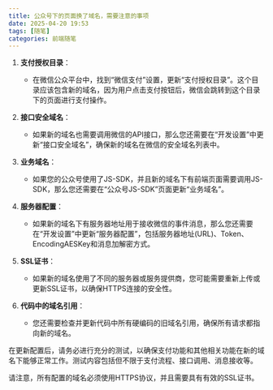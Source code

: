 ```yaml
---
title: 公众号下的页面换了域名，需要注意的事项
date: 2025-04-20 19:53
tags: [随笔]
categories: 前端随笔
---
```


1. **支付授权目录**：
   - 在微信公众平台中，找到“微信支付”设置，更新“支付授权目录”。这个目录应该包含新的域名，因为用户点击支付按钮后，微信会跳转到这个目录下的页面进行支付操作。

2. **接口安全域名**：
   - 如果新的域名也需要调用微信的API接口，那么您还需要在“开发设置”中更新“接口安全域名”，确保新的域名在微信的安全域名列表中。

3. **业务域名**：
   - 如果您的公众号使用了JS-SDK，并且新的域名下有前端页面需要调用JS-SDK，那么您还需要在“公众号JS-SDK”页面更新“业务域名”。

4. **服务器配置**：
   - 如果新的域名下有服务器地址用于接收微信的事件消息，那么您还需要在“开发设置”中更新“服务器配置”，包括服务器地址(URL)、Token、EncodingAESKey和消息加解密方式。

5. **SSL证书**：
   - 如果新的域名使用了不同的服务器或服务提供商，您可能需要重新上传或更新SSL证书，以确保HTTPS连接的安全性。

6. **代码中的域名引用**：
   - 您还需要检查并更新代码中所有硬编码的旧域名引用，确保所有请求都指向新的域名。

在更新配置后，请务必进行充分的测试，以确保支付功能和其他相关功能在新的域名下能够正常工作。测试内容包括但不限于支付流程、接口调用、消息接收等。

请注意，所有配置的域名必须使用HTTPS协议，并且需要具有有效的SSL证书。
